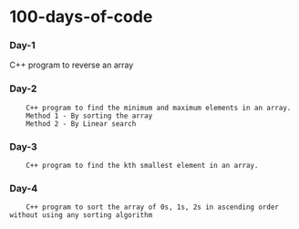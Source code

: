 # 100-days-of-code

### Day-1 
C++ program to reverse an array

### Day-2 
        C++ program to find the minimum and maximum elements in an array.
        Method 1 - By sorting the array 
        Method 2 - By Linear search
        
### Day-3 
        C++ program to find the kth smallest element in an array.
        
### Day-4
        C++ program to sort the array of 0s, 1s, 2s in ascending order without using any sorting algorithm
